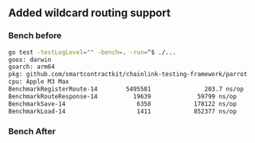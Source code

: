 ## Added wildcard routing support

### Bench before

```sh
go test -testLogLevel="" -bench=. -run=^$ ./...
goos: darwin
goarch: arm64
pkg: github.com/smartcontractkit/chainlink-testing-framework/parrot
cpu: Apple M3 Max
BenchmarkRegisterRoute-14        5495581               203.7 ns/op
BenchmarkRouteResponse-14          19639             59799 ns/op
BenchmarkSave-14                    6358            178122 ns/op
BenchmarkLoad-14                    1411            852377 ns/op
```

### Bench After